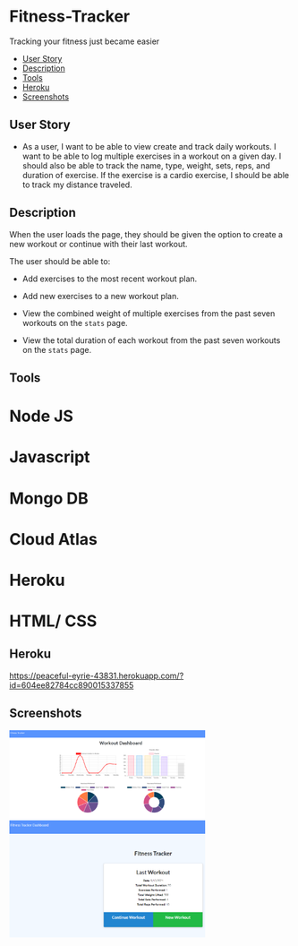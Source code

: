 # Fitness-Tracker
Tracking your fitness just became easier

  * [User Story](#userstory)
  * [Description](#Description)
  * [Tools](#Tools)
  * [Heroku](#Heroku)
  * [Screenshots](#Screenshots)

## User Story 
* As a user, I want to be able to view create and track daily workouts. I want to be able to log multiple exercises in a workout on a given day. I should also be able to track the name, type, weight, sets, reps, and duration of exercise. If the exercise is a cardio exercise, I should be able to track my distance traveled.

## Description 
When the user loads the page, they should be given the option to create a new workout or continue with their last workout.

The user should be able to:

  * Add exercises to the most recent workout plan.

  * Add new exercises to a new workout plan.

  * View the combined weight of multiple exercises from the past seven workouts on the `stats` page.

  * View the total duration of each workout from the past seven workouts on the `stats` page.

## Tools
# Node JS
# Javascript
# Mongo DB 
# Cloud Atlas
# Heroku 
# HTML/ CSS 


## Heroku
https://peaceful-eyrie-43831.herokuapp.com/?id=604ee82784cc890015337855


## Screenshots
<img src="./Assets/workoutchart.PNG" width="350" title="Screenshots">
<img src="./Assets/newworkout.PNG" width="350" title="Screenshots">